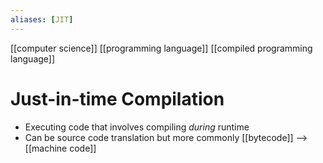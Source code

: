 ```yaml
---
aliases: [JIT]
---
```


[[computer science]] [[programming language]] [[compiled programming language]]

# Just-in-time Compilation
- Executing code that involves compiling _during_ runtime
- Can be source code translation but more commonly [[bytecode]] --> [[machine code]]